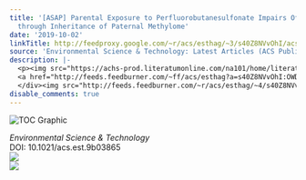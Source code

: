 ```yaml
---
title: '[ASAP] Parental Exposure to Perfluorobutanesulfonate Impairs Offspring Development
  through Inheritance of Paternal Methylome'
date: '2019-10-02'
linkTitle: http://feedproxy.google.com/~r/acs/esthag/~3/s40Z8NVvOhI/acs.est.9b03865
source: 'Environmental Science & Technology: Latest Articles (ACS Publications)'
description: |-
  <p><img src="https://achs-prod.literatumonline.com/na101/home/literatum/publisher/achs/journals/content/esthag/0/esthag.ahead-of-print/acs.est.9b03865/20191002/images/medium/es9b03865_0005.gif" alt="TOC Graphic"/></p><div><cite>Environmental Science & Technology</cite></div><div>DOI: 10.1021/acs.est.9b03865</div><div class="feedflare">
  <a href="http://feeds.feedburner.com/~ff/acs/esthag?a=s40Z8NVvOhI:OWDM2XZ6EQ8:yIl2AUoC8zA"><img src="http://feeds.feedburner.com/~ff/acs/esthag?d=yIl2AUoC8zA" border="0"></img></a>
  </div><img src="http://feeds.feedburner.com/~r/acs/esthag/~4/s40Z8NVvOhI" ...
disable_comments: true
---
```

<p><img src="https://achs-prod.literatumonline.com/na101/home/literatum/publisher/achs/journals/content/esthag/0/esthag.ahead-of-print/acs.est.9b03865/20191002/images/medium/es9b03865_0005.gif" alt="TOC Graphic"/></p><div><cite>Environmental Science & Technology</cite></div><div>DOI: 10.1021/acs.est.9b03865</div><div class="feedflare">
<a href="http://feeds.feedburner.com/~ff/acs/esthag?a=s40Z8NVvOhI:OWDM2XZ6EQ8:yIl2AUoC8zA"><img src="http://feeds.feedburner.com/~ff/acs/esthag?d=yIl2AUoC8zA" border="0"></img></a>
</div><img src="http://feeds.feedburner.com/~r/acs/esthag/~4/s40Z8NVvOhI" ...
